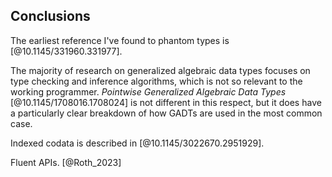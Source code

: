 ## Conclusions


The earliest reference I've found to phantom types is [@10.1145/331960.331977].

The majority of research on generalized algebraic data types focuses on type checking and inference algorithms, which is not so relevant to the working programmer.
*Pointwise Generalized Algebraic Data Types* [@10.1145/1708016.1708024] is not different in this respect, but it does have a particularly clear breakdown of how GADTs are used in the most common case.


Indexed codata is described in [@10.1145/3022670.2951929].

Fluent APIs. [@Roth_2023]
